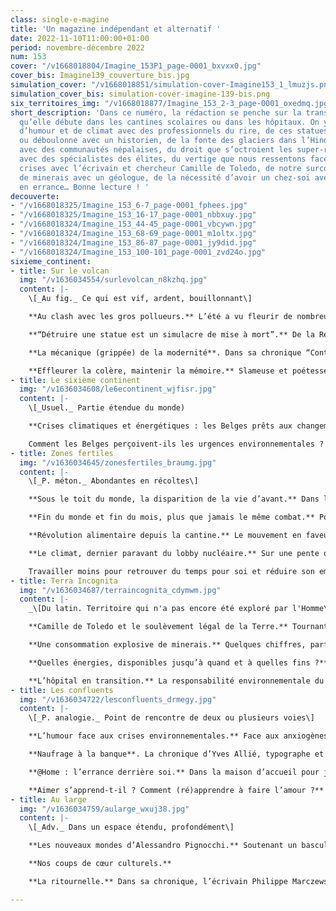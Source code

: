 ```yaml
---
class: single-e-magine
title: 'Un magazine indépendant et alternatif '
date: 2022-11-10T11:00:00+01:00
period: novembre-décembre 2022
num: 153
cover: "/v1668018804/Imagine_153P1_page-0001_bxvxx0.jpg"
cover_bis: Imagine139_couverture_bis.jpg
simulation_cover: "/v1668018851/simulation-cover-Imagine153_1_lmuzjs.png"
simulation_cover_bis: simulation-cover-imagine-139-bis.png
six_territoires_img: "/v1668018877/Imagine_153_2-3_page-0001_oxedmq.jpg"
short_description: 'Dans ce numéro, la rédaction se penche sur la transition écologique,
  qu’elle débute dans les cantines scolaires ou dans les hôpitaux. On y parle aussi
  d’humour et de climat avec des professionnels du rire, de ces statues que l’on renverse
  ou déboulonne avec un historien, de la fonte des glaciers dans l’Hindu Kush Himalaya
  avec des communautés népalaises, du droit que s’octroient les super-riches à polluer
  avec des spécialistes des élites, du vertige que nous ressentons face aux multiples
  crises avec l’écrivain et chercheur Camille de Toledo, de notre surconsommation
  de minerais avec un géologue, de la nécessité d’avoir un chez-soi avec des jeunes
  en errance… Bonne lecture ! '
decouverte:
- "/v1668018325/Imagine_153_6-7_page-0001_fphees.jpg"
- "/v1668018325/Imagine_153_16-17_page-0001_nbbxuy.jpg"
- "/v1668018324/Imagine_153_44-45_page-0001_vbcywn.jpg"
- "/v1668018324/Imagine_153_68-69_page-0001_m1oltx.jpg"
- "/v1668018324/Imagine_153_86-87_page-0001_jy9did.jpg"
- "/v1668018324/Imagine_153_100-101_page-0001_zvd24o.jpg"
sixieme_continent:
- title: Sur le volcan
  img: "/v1636034554/surlevolcan_n8kzhq.jpg"
  content: |-
    \[_Au fig._ Ce qui est vif, ardent, bouillonnant\]

    **Au clash avec les gros pollueurs.** L’été a vu fleurir de nombreuses actions contre les comportements pollueurs, visant en particulier les usagers des jets privés. Depuis, la critique des super-riches semble s’épaissir et les procès en immoralité se multiplient. Décryptage de cette colère montante, dopée par les effets des crises climatiques

    **“Détruire une statue est un simulacre de mise à mort”.** De la Révolution française à aujourd’hui dans les mouvements Black Lives Matter, les statues dans l’espace public cristallisent autour de leur piédestal nombre de revendications et de contestations. On les met à bas pour renverser un pouvoir, une vision du monde. L’historien Bertrand Tillier, professeur d’histoire contemporaine à l’Université Paris 1 Panthéon-Sorbonne, se passionne pour les “conflits de mémoire” qui se jouent à leurs pieds, et publie _La disgrâce des statues_, aux éditions Payot. Entretien.

    **La mécanique (grippée) de la modernité**. Dans sa chronique “Contre-courants”, **Corinne Morel-Darleux** nous parle d’automates qui pullulent dans les gares, des failles dans la modernité et d’un joyeux désordre.

    **Effleurer la colère, maintenir la mémoire.** Slameuse et poétesse, **Joëlle Sambi** rejoint d’autres plumes qui enrichissent les pages de notre beau magazine. Sa première chronique est à lire dans ce numéro 153.
- title: Le sixième continent
  img: "/v1636034608/le6econtinent_wjfisr.jpg"
  content: |-
    \[_Usuel._ Partie étendue du monde)

    **Crises climatiques et énergétiques : les Belges prêts aux changements**

    Comment les Belges perçoivent-ils les urgences environnementales ? Quel est leur degré de connaissance de celles-ci ? Qui tiennent-ils pour responsables de la situation en cours ? Où sont les solutions à leurs yeux ? Sont-ils prêts à changer leurs modes de vie ? A accepter l’instauration de mesures fortes ? _Imagine_ a voulu le savoir en commandant une enquête d’opinion réalisée début octobre auprès de 2 000 Belges, dans les trois régions du pays, par l’institut Dedicated. Pour aller un cran plus loin, notre rédaction explore douze mesures basculantes et non consensuelles dans divers secteurs (mobilité, habitat, consommation, énergie, alimentation). De quoi nourrir le débat public à la veille d’un hiver qui s’annonce complexe sur le plan énergétique.
- title: Zones fertiles
  img: "/v1636034645/zonesfertiles_braumg.jpg"
  content: |-
    \[_P. méton._ Abondantes en récoltes\]

    **Sous le toit du monde, la disparition de la vie d’avant.** Dans le meilleur des scénarios, soit une hausse des températures de 1,5 degré d’ici 2100, l’Hindu Kush Himalaya perdra un tiers de ses glaciers. Leur rapide fonte entraîne d’ores et déjà des dégâts irréparables, laissant de nombreuses communautés démunies. Incapable d’indemniser ces dommages considérables, le Népal s’est penché sur la nécessité d’attribuer une valeur monétaire à la dégradation de l’environnement. Que vaut la neige perdue d’une montagne, les croyances holistiques liées aux écosystèmes en voie de disparition, la quiétude d’une vallée balayée par des glissements de terrain ? Reportage.

    **Fin du monde et fin du mois, plus que jamais le même combat.** Pour Arnaud Zacharie, secrétaire général du CNCD-11.11.11, la crise énergétique contraint les gouvernements à subventionner les énergies fossiles pour protéger les ménages contre la flambée des prix, mais elle est aussi une opportunité de répondre simultanément aux problèmes de fin du monde et de fin du mois.

    **Révolution alimentaire depuis la cantine.** Le mouvement en faveur de cantines scolaires à l’alimentation bio et locale est international. A sa tête, une petite municipalité française, Mouans-Sartoux. Reportage dans les Alpes-Maritimes, là où le réfectoire est devenu un symbole. Et détour par Liège et la transformation de sa restauration collective, notamment à l’intercommunale IsoSL, où, marché public après marché public, les repas chauds des écoliers sont convertis au durable.

    **Le climat, dernier paravant du lobby nucléaire.** Sur une pente déclinante à l’échelle mondiale, le nucléaire tient le devant de la scène en Belgique. Répondant à la double urgence climatique et d’indépendance énergétique, la prolongation de la durée de vie de deux réacteurs masque les impasses, à long terme, du renouvellement d’une filière risquée et aux coûts non maîtrisés.

    Travailler moins pour retrouver du temps pour soi et réduire son empreinte carbone ? Oui, mais à quel prix ? C’est la question qu’aborde **Olivier De Schutter**, rapporteur spécial de l’ONU sur l’extrême pauvreté et les droits de l’homme, dans sa chronique UEtopique.
- title: Terra Incognita
  img: "/v1636034687/terraincognita_cdymwm.jpg"
  content: |-
    _\[Du latin. Territoire qui n'a pas encore été exploré par l'Homme\]_

    **Camille de Toledo et le soulèvement légal de la Terre.** Tournant le dos aux “trois cimetières du 20e siècle” - le communisme, le fascisme et le capitalisme - l'écrivain et chercheur Camille de Toledo plaide pour un tournant écopolitique sur la base de sa passionnante expérience du Parlement de la Loire visant à donner une personnalité juridique au fleuve. Dialogue avec un artiste-pollinisateur qui essaime faute de pouvoir monter aux barricades.

    **Une consommation explosive de minerais.** Quelques chiffres, parfois, permettent de mettre les choses à plat. Nous avons souvent peu conscience de notre usage des ressources – les métaux et minerais ne font pas exception. Constats et perspectives en chiffres, avec les commentaires d’Eric Pirard, géologue, professeur de l’ULiège en ressources minérales.

    **Quelles énergies, disponibles jusqu’à quand et à quelles fins ?** Vincent Calay et Frédéric Claisse, chercheurs à l’Institut wallon de l’évaluation, de la prospective et de la statistique (Iweps) explorent ces questions, au cœur d’une consommation prospective à (ré)inventer dans leur chronique.

    **L’hôpital en transition.** La responsabilité environnementale du secteur hospitalier a longtemps été négligée. Dépendant du pétrole et de ses dérivés, émetteur d’au moins 5 % des émissions de CO2 nationales, il doit effectuer sa transition. Ce qui passera par une remise en question des pratiques médicales, des habitudes des soignants, des critères retenus pour les marchés publics, de la place qu’accordent les directions au développement durable, la coordination entre les nombreuses initiatives émanant du personnel et un soutien accru des politiques publiques. Un vaste chantier que des professionnels estiment avant tout éthique.
- title: Les confluents
  img: "/v1636034722/lesconfluents_drmegy.jpg"
  content: |-
    \[_P. analogie._ Point de rencontre de deux ou plusieurs voies\]

    **L’humour face aux crises environnementales.** Face aux anxiogènes dérèglements climatiques, un "humour vert" commence à se frayer un chemin dans la culture populaire. Parler de la crise sur un nouveau ton permettrait ainsi de décompresser mais aussi d’éveiller les consciences, voire de mobiliser. Entre blagues perçues comme moralisatrices et dédramatisation nécessaire mais pernicieuse, l’équilibre est toutefois difficile à trouver. Tour d’horizon avec des professionnels du rire.

    **Naufrage à la banque**. La chronique d’Yves Allié, typographe et imprimeur, raconte un rendez-vous manqué dans une institution bancaire.

    **@Home : l’errance derrière soi.** Dans la maison d’accueil pour jeunes en errance @Home 18-24, implantée à Forest et gérée par Les Petits Riens, le suivi individuel se conjugue avec une vie communautaire complexe, mais porteuse d’espoirs. Reportage entre les murs d’un lieu vivant et libérateur.

    **Aimer s’apprend-t-il ? Comment (ré)apprendre à faire l’amour ?** Vaste question philosophique qui convoque notre corps, notre esprit et nos imaginaires et que Gaëlle Jeanmart, de l’asbl Philocité, décrypte dans sa chronique.
- title: Au large
  img: "/v1636034759/aularge_wxuj38.jpg"
  content: |-
    \[_Adv._ Dans un espace étendu, profondément\]

    **Les nouveaux mondes d’Alessandro Pignocchi.** Soutenant un basculement du monde, l’auteur de BD et écologiste Alessandro Pignocchi dialogue avec l’anthropologue Philippe Descola dans _Ethnographies des mondes à venir_. Une auscultation des raisons de notre déconnexion au vivant. Un essai brillant et subversif qui dessine le chemin d’une nouvelle relation à la « nature ». Rencontre avec un dessinateur inclassable.

    **Nos coups de cœur culturels.**

    **La ritournelle.** Dans sa chronique, l’écrivain Philippe Marczewski explore Gourdinne, entité de Walcourt, dans l’Entre-Sambre-et-Meuse, sa rue d’En Bas et sa rue d’En Haut et ses arbres qui, dépouillés de trop de feuilles dans la sécheresse de l’été, semblent avoir perdu le sens du temps qui passe.

---
```

